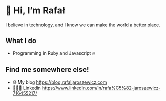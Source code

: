 # 👋 Hi, I’m Rafał
I believe in technology, and I know we can make the world a better place.
## What I do
- Programming in Ruby and Javascript 🔥
## Find me somewhere else!
- 🌐 My blog https://blog.rafaljaroszewicz.com
- 🙎🏻‍♂️ Linkedin https://www.linkedin.com/in/rafa%C5%82-jaroszewicz-716455217/

<!---
marelons1337/marelons1337 is a ✨ special ✨ repository because its `README.md` (this file) appears on your GitHub profile.
You can click the Preview link to take a look at your changes.
--->
